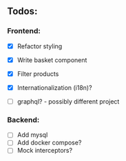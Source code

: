 ## Todos:

### Frontend:
 - [x] Refactor styling

 - [x] Write basket component
 - [x] Filter products
 - [x] Internationalization (i18n)?
 - [ ] graphql? - possibly different project

### Backend:
- [ ] Add mysql
- [ ] Add docker compose?
- [ ] Mock interceptors?
